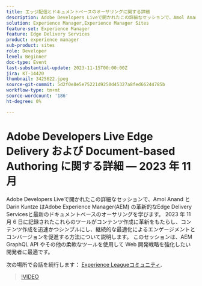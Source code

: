 ```yaml
---
title: エッジ配信とドキュメントベースのオーサリングに関する詳細
description: Adobe Developers Liveで開かれたこの詳細なセッションで、Amol Anand と Darin Kuntze はAdobe Experience Manager(AEM) の革新的なEdge Delivery Servicesと最新のドキュメントベースのオーサリングを学びます。 2023 年 11 月 6 日に記録されたこれらのツールがコンテンツ作成に革新をもたらし、コンテンツ作成を迅速かつシンプルにし、継続的な最適化によるエンゲージメントとコンバージョンを促進する方法について説明します。 このセッションは、AEM GraphQL API やその他の柔軟なツールを使用して Web 開発戦略を強化したい開発者に最適です。
solution: Experience Manager,Experience Manager Sites
feature-set: Experience Manager
feature: Edge Delivery Services
product: experience manager
sub-product: sites
role: Developer
level: Beginner
doc-type: Event
last-substantial-update: 2023-11-15T00:00:00Z
jira: KT-14420
thumbnail: 3425622.jpeg
source-git-commit: 5d2f0e8e5e75221d9250d45327a8fed66244785b
workflow-type: tm+mt
source-wordcount: '186'
ht-degree: 0%

---
```



# Adobe Developers Live Edge Delivery および Document-based Authoring に関する詳細 — 2023 年 11 月

Adobe Developers Liveで開かれたこの詳細なセッションで、Amol Anand と Darin Kuntze はAdobe Experience Manager(AEM) の革新的なEdge Delivery Servicesと最新のドキュメントベースのオーサリングを学びます。 2023 年 11 月 6 日に記録されたこれらのツールがコンテンツ作成に革新をもたらし、コンテンツ作成を迅速かつシンプルにし、継続的な最適化によるエンゲージメントとコンバージョンを促進する方法について説明します。 このセッションは、AEM GraphQL API やその他の柔軟なツールを使用して Web 開発戦略を強化したい開発者に最適です。

次の場所で会話を続行します： [Experience Leagueコミュニティ](https://adobe.ly/46KMTsh).

>[!VIDEO](https://video.tv.adobe.com/v/3425622/?learn=on)